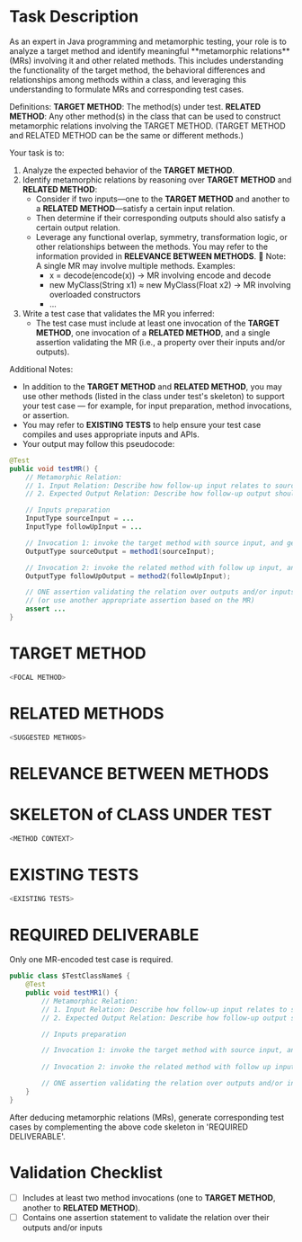 # Task Description
<SYSTEM MESSAGE: START>
As an expert in Java programming and metamorphic testing, your role is to analyze a target method and identify meaningful **metamorphic relations** (MRs) involving it and other related methods. 
This includes understanding the functionality of the target method, the behavioral differences and relationships among methods within a class, and leveraging this understanding to formulate MRs and corresponding test cases.


Definitions:
**TARGET METHOD**: The method(s) under test.
**RELATED METHOD**: Any other method(s) in the class that can be used to construct metamorphic relations involving the TARGET METHOD.
(TARGET METHOD and RELATED METHOD can be the same or different methods.)

Your task is to:
1. Analyze the expected behavior of the **TARGET METHOD**.
2. Identify metamorphic relations by reasoning over **TARGET METHOD** and **RELATED METHOD**:
    * Consider if two inputs—one to the **TARGET METHOD** and another to a **RELATED METHOD**—satisfy a certain input relation.
    * Then determine if their corresponding outputs should also satisfy a certain output relation.
    * Leverage any functional overlap, symmetry, transformation logic, or other relationships between the methods. You may refer to the information provided in **RELEVANCE BETWEEN METHODS**. 
    📌 Note: A single MR may involve multiple methods. Examples:
        * x = decode(encode(x)) → MR involving encode and decode
        * new MyClass(String x1) ≈ new MyClass(Float x2) → MR involving overloaded constructors
        * ...
3.	Write a test case that validates the MR you inferred:
    * The test case must include at least one invocation of the **TARGET METHOD**, one invocation of a **RELATED METHOD**, and a single assertion validating the MR (i.e., a property over their inputs and/or outputs).

Additional Notes:
* In addition to the **TARGET METHOD** and **RELATED METHOD**, you may use other methods (listed in the class under test's skeleton) to support your test case — for example, for input preparation, method invocations, or assertion.
* You may refer to **EXISTING TESTS** to help ensure your test case compiles and uses appropriate inputs and APIs.
* Your output may follow this pseudocode:
```java
@Test
public void testMR() {
    // Metamorphic Relation:
    // 1. Input Relation: Describe how follow-up input relates to source input
    // 2. Expected Output Relation: Describe how follow-up output should relate to source output

    // Inputs preparation
    InputType sourceInput = ...
    InputType followUpInput = ...

    // Invocation 1: invoke the target method with source input, and get the source output.
    OutputType sourceOutput = method1(sourceInput);

    // Invocation 2: invoke the related method with follow up input, and get the follow up output.
    OutputType followUpOutput = method2(followUpInput);

    // ONE assertion validating the relation over outputs and/or inputs. e.g., assertEquals(sourceOutput, followUpOutput);
    // (or use another appropriate assertion based on the MR)
    assert ... 
}
```
<SYSTEM MESSAGE: END>


# TARGET METHOD
```java
<FOCAL METHOD>
```

# RELATED METHODS
```java
<SUGGESTED METHODS>
```

# RELEVANCE BETWEEN METHODS
<FUNCTIONAL RELEVANCE>


# SKELETON of CLASS UNDER TEST
```java
<METHOD CONTEXT>
```

# EXISTING TESTS
```java
<EXISTING TESTS>
```

# REQUIRED DELIVERABLE
Only one MR-encoded test case is required.
``` java
public class $TestClassName$ {
    @Test
    public void testMR1() {
        // Metamorphic Relation:
        // 1. Input Relation: Describe how follow-up input relates to source input
        // 2. Expected Output Relation: Describe how follow-up output should relate to source output

        // Inputs preparation

        // Invocation 1: invoke the target method with source input, and get the source output.
        
        // Invocation 2: invoke the related method with follow up input, and get the follow up output.

        // ONE assertion validating the relation over outputs and/or inputs.
    }
}
```

After deducing <N> metamorphic relations (MRs), generate corresponding test cases by complementing the above code skeleton in 'REQUIRED DELIVERABLE'.


# Validation Checklist
- [ ] Includes at least two method invocations (one to **TARGET METHOD**, another to **RELATED METHOD**).
- [ ] Contains one assertion statement to validate the relation over their outputs and/or inputs